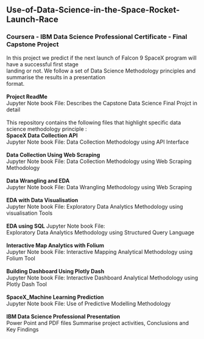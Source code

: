 ## Use-of-Data-Science-in-the-Space-Rocket-Launch-Race
### Coursera - IBM Data Science Professional Certificate - Final Capstone Project <br>
In this project we predict if the next launch of Falcon 9 SpaceX program will have a successful first stage <br>
landing or not. We follow a set of Data Science Methodology principles and summarise the results in a presentation <br>
format.<br><br>
**Project ReadMe** <br> Jupyter Note book File: Describes the Capstone Data Science Final Projct in detail <br><br>
This repository contains the following files that highlight specific data science methodology principle : <br>
**SpaceX Data Collection API** <br>Jupyter Note book File: Data Collection Methodology using API Interface <br><br>
**Data Collection Using Web Scraping** <br> Jupyter Note book File: Data Collection Methodology using Web Scraping Methodology <br><br>
**Data Wrangling and EDA** <br> Jupyter Note book File: Data Wrangling Methodology using Web Scraping <br><br>
**EDA with Data Visualisation** <br>Jupyter Note book File: Exploratory Data Analytics Methodology using visualisation Tools<br><br>
**EDA using SQL** Jupyter Note book File: <br> Exploratory Data Analytics Methodology using Structured Query Language<br><br>
**Interactive Map Analytics with Folium** <br> Jupyter Note book File: Interactive Mapping Analytical Methodology using Folium Tool<br><br>
**Building Dashboard Using Plotly Dash** <br> Jupyter Note book File: Interactive Dashboard Analytical Methodology using Plotly Dash Tool<br><br>
**SpaceX_Machine Learning Prediction** <br> Jupyter Note book File: Use of Predictive Modelling Methodology<br><br>
**IBM Data Science Professional Presentation** <br> Power Point and PDF files Summarise project activities, Conclusions and Key Findings <br><br>
